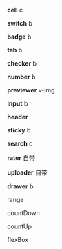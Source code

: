 **cell**                 c

**switch**               b

**badge**                b

**tab**                  b

**checker**              b

**number**               b

**previewer**            v-img

**input**                b

**header**

**sticky**               b

**search**               c

**rater**                自带

**uploader**             自带

**drawer**               b

range

countDown

countUp

flexBox
